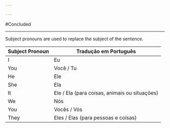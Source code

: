 ```yaml
---

---
```


#Concluded 

---
Subject pronouns are used to replace the subject of the sentence.

| Subject Pronoun | Tradução em Português                         |
| --------------- | --------------------------------------------- |
| I               | Eu                                            |
| You             | Você / Tu                                     |
| He              | Ele                                           |
| She             | Ela                                           |
| It              | Ele / Ela (para coisas, animais ou situações) |
| We              | Nós                                           |
| You             | Vocês / Vós                                   |
| They            | Eles / Elas (para pessoas e coisas)           |
